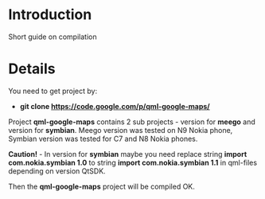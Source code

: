 # Introduction #

Short guide on compilation


# Details #

You need to get project by:

  * **git clone https://code.google.com/p/qml-google-maps/**


Project **qml-google-maps** contains 2 sub projects - version for **meego** and version for **symbian**. Meego version was tested on N9 Nokia phone, Symbian version was tested for C7 and N8 Nokia phones.

**Caution!** - In version for **symbian** maybe you need replace string **import com.nokia.symbian 1.0** to string **import com.nokia.symbian 1.1** in qml-files depending on version QtSDK.

Then the **qml-google-maps** project will be compiled OK.